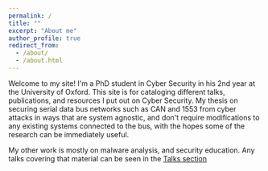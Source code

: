 ```yaml
---
permalink: /
title: ""
excerpt: "About me"
author_profile: true
redirect_from: 
  - /about/
  - /about.html
---
```


Welcome to my site! I'm a PhD student in Cyber Security  in his 2nd year at the University of Oxford. This site is for cataloging different talks, publications, and resources I put out on Cyber Security. My thesis on securing serial data bus networks such as CAN and 1553 from cyber attacks in ways that are system agnostic, and don't require modifications to any existing systems connected to the bus, with the hopes some of the research can be immediately useful.

My other work is mostly on malware analysis, and security education. Any talks covering that material can be seen in the [Talks section](https://matthewrekos.github.io/talks)
